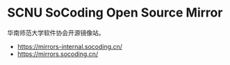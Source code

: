 # SCNU SoCoding Open Source Mirror

华南师范大学软件协会开源镜像站。

- https://mirrors-internal.socoding.cn/
- https://mirrors.socoding.cn/
